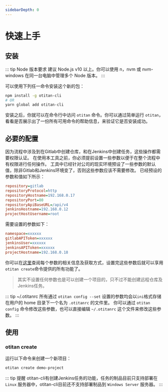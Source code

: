 ```yaml
---
sidebarDepth: 0
---
```

# 快速上手

## 安装
::: tip Node 版本要求
建议 Node.js v10 以上。你可以使用 n，nvm 或 nvm-windows 在同一台电脑中管理多个 Node 版本。
:::

可以使用下列任一命令安装这个新的包：
```sh
npm install -g otitan-cli
# OR
yarn global add otitan-cli
```
安装之后，你就可以在命令行中访问 `otitan` 命令。你可以通过简单运行 `otitan`，看看是否展示出了一份所有可用命令的帮助信息，来验证它是否安装成功。

## 必要的配置

因为流程中涉及到在Gitlab中创建仓库，和在Jenkins中创建任务，这些操作都需要权限认证。
在使用本工具之前，你必须提前设置一些参数以便于在整个流程中有权限进行任何操作。
工具中已经针对公司的现实环境预设了一些参数的默认值，除非Gitlab和Jenkins环境变了，否则这些参数应该不需要修改。
已经预设的参数和值如下所示：
```ini
repository=gitlab
repositoryProtocol=http
repositoryHostname=192.168.0.17
repositoryPort=80
repositoryApiBaseURL=/api/v4
jenkinsHostname=192.168.0.12
projectHostUsername=root
```
需要设置的参数如下：
```ini
namespace=xxxxxx
gitlabAPIToken=xxxxxx
jenkinsUser=xxxxxx
jenkinsAPIToken=xxxxxx
projectHostname=192.168.0.18
```
你可以在[这里](/config/)查阅每个参数的相关信息及获取方式，设置完这些参数后就可以享用`otitan create`命令提供的所有功能了。
> 其实不设置任何参数也是可以创建一个项目的，只不过不能创建远程仓库及Jenkins任务。

::: tip ~/.otitanrc
所有通过 `otitan config --set` 设置的参数均会以`ini`格式存储在用户的 home 目录下一个名为 `.otitanrc` 的文件里。
你可以通过 `otitan config` 命令修改这些参数，也可以直接编辑 `~/.otitanrc` 这个文件来修改这些参数。
:::

## 使用

### otitan create

运行以下命令来创建一个新项目：
```sh
otitan create demo-project
```

::: tip 提醒
otitan-cli有创建Jenkins任务的功能，任务的制品目前只支持部署在 `Linux` 服务器中，otitan-cli目前还不支持部署制品到 `Windows Server` 服务器。
:::

